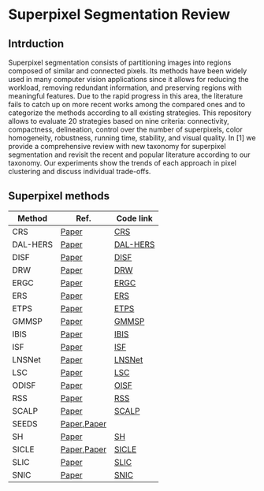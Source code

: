 # Superpixel Segmentation Review

## Intrduction

Superpixel segmentation consists of partitioning images into regions composed of similar and connected
pixels. Its methods have been widely used in many computer vision applications since it allows for reducing
the workload, removing redundant information, and preserving regions with meaningful features. Due to
the rapid progress in this area, the literature fails to catch up on more recent works among the compared
ones and to categorize the methods according to all existing strategies. This repository allows to evaluate 20 strategies based on nine criteria: connectivity, compactness, delineation, control over the number of superpixels, color homogeneity, robustness, running time, stability, and visual quality. In [1] we provide a comprehensive review with new taxonomy for superpixel segmentation and revisit the recent and popular literature according to our taxonomy. Our experiments show the trends of each approach in pixel clustering and discuss individual trade-offs. 

## Superpixel methods

| Method   | Ref. | Code link |
|----------|------|-----------|
| CRS      |[Paper](https://doi.org/10.1007/978-3-642-40395-8_21)|[CRS](https://github.com/davidstutz/superpixel-benchmark)|
| DAL-HERS |[Paper](http://openaccess.thecvf.com/content/WACV2022/html/Peng_HERS_Superpixels_Deep_Affinity_Learning_for_Hierarchical_Entropy_Rate_Segmentation_WACV_2022_paper.html)|[DAL-HERS](https://github.com/hankuipeng/DAL-HERS)|
| DISF     |[Paper](https://doi.org/10.1109/LSP.2020.3015433)|[DISF](https://github.com/LIDS-UNICAMP/ODISF)|
| DRW      |[Paper](https://doi.org/10.1109/TIP.2020.2967583)|[DRW](https://github.com/zh460045050/DRW)|
| ERGC     |[Paper](https://doi.org/10.1016/j.irbm.2013.12.007)|[ERGC](https://github.com/davidstutz/superpixel-benchmark)|
| ERS      |[Paper](https://doi.org/10.1109/CVPR.2011.5995323)|[ERS](https://github.com/akanazawa/collective-classification/tree/master/segmentation)|
| ETPS     |[Paper](http://openaccess.thecvf.com/content_cvpr_2015/html/Yao_Real-Time_Coarse-to-Fine_Topologically_2015_CVPR_paper.html)|[ETPS](https://bitbucket.org/mboben/spixel/src/master/)|
| GMMSP    |[Paper](https://doi.org/10.1109/TIP.2018.2836306)|[GMMSP](https://github.com/ahban/GMMSP-superpixel)|
| IBIS     |[Paper](https://doi.org/10.1109/ACCESS.2021.3081919)|[IBIS](https://github.com/xapha/IBIS)|
| ISF      |[Paper](https://doi.org/10.1109/TIP.2019.2897941)|[ISF](https://www.ic.unicamp.br/afalcao/downloads.html)|
| LNSNet   |[Paper](http://openaccess.thecvf.com/content/CVPR2021/html/Zhu_Learning_the_Superpixel_in_a_Non-Iterative_and_Lifelong_Manner_CVPR_2021_paper.html)|[LNSNet](https://github.com/zh460045050/LNSNet)|
| LSC      |[Paper](http://openaccess.thecvf.com/content_cvpr_2015/html/Li_Superpixel_Segmentation_Using_2015_CVPR_paper.html)|[LSC](https://jschenthu.weebly.com/projects.html)|
| ODISF    |[Paper](https://doi.org/10.1109/SIBGRAPI54419.2021.00054)|[OISF](https://github.com/LIDS-UNICAMP/ODISF)|
| RSS      |[Paper](https://doi.org/10.1007/s11263-020-01352-9)|[RSS](https://github.com/dfchai/Rooted-Spanning-Superpixels)|
| SCALP    |[Paper](https://doi.org/10.1016/j.cviu.2018.01.006)|[SCALP](https://github.com/rgiraud/scalp)|
| SEEDS    |[Paper](https://doi.org/10.1007/978-3-642-33786-4_2),[Paper](https://doi.org/10.1007/s11263-014-0744-2)|
| SH       |[Paper](https://doi.org/10.1109/TIP.2018.2836300)|[SH](https://github.com/semiquark1/boruvka-superpixel)|
| SICLE    |[Paper](https://doi.org/10.1007/978-3-031-19897-7_21),[Paper](https://doi.org/10.48550/arXiv.2204.03533)|[SICLE](https://github.com/LIDS-UNICAMP/SICLE)|
| SLIC     |[Paper](https://doi.org/10.1109/TPAMI.2012.120)|[SLIC](https://www.epfl.ch/labs/ivrl/research/slic-superpixels/)|
| SNIC     |[Paper](https://openaccess.thecvf.com/content_cvpr_2017/html/Achanta_Superpixels_and_Polygons_CVPR_2017_paper.html)|[SNIC](https://github.com/achanta/SNIC)|

